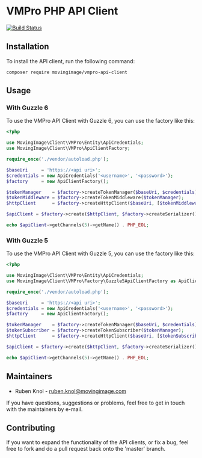 # VMPro PHP API Client

[![Build Status](https://travis-ci.org/MovingImage24/VMProApiClient.svg?branch=master)](https://travis-ci.org/MovingImage24/VMProApiClient)

## Installation

To install the API client, run the following command:

```
composer require movingimage/vmpro-api-client
```

## Usage

### With Guzzle 6

To use the VMPro API Client with Guzzle 6, you can use the factory like this:

```php
<?php

use MovingImage\Client\VMPro\Entity\ApiCredentials;
use MovingImage\Client\VMPro\ApiClientFactory;

require_once('./vendor/autoload.php');

$baseUri     = 'https://<api uri>';
$credentials = new ApiCredentials('<username>', '<password>');
$factory     = new ApiClientFactory();

$tokenManager    = $factory->createTokenManager($baseUri, $credentials);
$tokenMiddleware = $factory->createTokenMiddleware($tokenManager);
$httpClient      = $factory->createHttpClient($baseUri, [$tokenMiddleware]);

$apiClient = $factory->create($httpClient, $factory->createSerializer());

echo $apiClient->getChannels(5)->getName() . PHP_EOL;
```

### With Guzzle 5

To use the VMPro API Client with Guzzle 5, you can use the factory like this:

```php
<?php

use MovingImage\Client\VMPro\Entity\ApiCredentials;
use MovingImage\Client\VMPro\Factory\Guzzle5ApiClientFactory as ApiClientFactory;

require_once('./vendor/autoload.php');

$baseUri     = 'https://<api uri>';
$credentials = new ApiCredentials('<username>', '<password>');
$factory     = new ApiClientFactory();

$tokenManager    = $factory->createTokenManager($baseUri, $credentials);
$tokenSubscriber = $factory->createTokenSubscriber($tokenManager);
$httpClient      = $factory->createHttpClient($baseUri, [$tokenSubscriber]);

$apiClient = $factory->create($httpClient, $factory->createSerializer());

echo $apiClient->getChannels(5)->getName() . PHP_EOL;
```

## Maintainers

* Ruben Knol - ruben.knol@movingimage.com

If you have questions, suggestions or problems, feel free to get in touch with the maintainers by e-mail.

## Contributing

If you want to expand the functionality of the API clients, or fix a bug, feel free to fork and do a pull request back onto the 'master' branch.